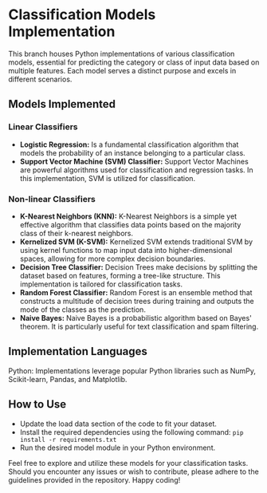 # Classification Models Implementation
This branch houses Python implementations of various classification models, essential for predicting the category or class of input data based on multiple features. Each model serves a distinct purpose and excels in different scenarios.

## Models Implemented
### Linear Classifiers
- **Logistic Regression:** Is a fundamental classification algorithm that models the probability of an instance belonging to a particular class.
- **Support Vector Machine (SVM) Classifier:** Support Vector Machines are powerful algorithms used for classification and regression tasks. In this implementation, SVM is utilized for classification.

### Non-linear Classifiers
- **K-Nearest Neighbors (KNN):** K-Nearest Neighbors is a simple yet effective algorithm that classifies data points based on the majority class of their k-nearest neighbors.
- **Kernelized SVM (K-SVM):** Kernelized SVM extends traditional SVM by using kernel functions to map input data into higher-dimensional spaces, allowing for more complex decision boundaries.
- **Decision Tree Classifier:** Decision Trees make decisions by splitting the dataset based on features, forming a tree-like structure. This implementation is tailored for classification tasks.
- **Random Forest Classifier:** Random Forest is an ensemble method that constructs a multitude of decision trees during training and outputs the mode of the classes as the prediction.
- **Naive Bayes:** Naive Bayes is a probabilistic algorithm based on Bayes' theorem. It is particularly useful for text classification and spam filtering.

## Implementation Languages
Python: Implementations leverage popular Python libraries such as NumPy, Scikit-learn, Pandas, and Matplotlib.

## How to Use
- Update the load data section of the code to fit your dataset.
- Install the required dependencies using the following command: `pip install -r requirements.txt`
- Run the desired model module in your Python environment.

Feel free to explore and utilize these models for your classification tasks. Should you encounter any issues or wish to contribute, please adhere to the guidelines provided in the repository. Happy coding!